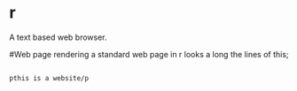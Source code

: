 # r
A text based web browser.

#Web page rendering
a standard web page in r looks a long the lines of this;
```pTest/p

pthis is a website/p
